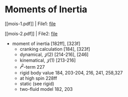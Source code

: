 # Moments of Inertia

[[mois-1.pdf]] | File1: [file](../../Research-Materials/Ragnarsson-Book-Notes/Index/moments-of-inertia/mois-1.pdf)
 
[[mois-2.pdf]] | File2: [file](../../Research-Materials/Ragnarsson-Book-Notes/Index/moments-of-inertia/mois-2.pdf)


- moment of inertia [182ff], [323f]
  - cranking calculation [184], [323f]
  - dynamical, $\mathcal{J}(2)$ [214-216], [246]
  - kinematical, $\mathcal{J}(1)$ [213-216]
  - $\mathcal{l}^2$-term 227
  - rigid body value 184, 203-204, 216, 241, 258,327
  - at high spin 228ff
  - static (see rigid)
  - two-fluid model 182, 203